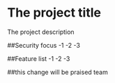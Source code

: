 # The project title

The project description


##Security focus
-1
-2
-3

##Feature list
 -1
 -2
 -3


##this change will be praised team